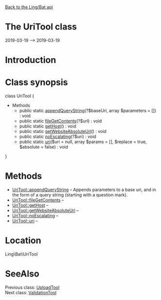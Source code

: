 [Back to the Ling/Bat api](https://github.com/lingtalfi/Bat/blob/master/doc/api/Ling/Bat.md)



The UriTool class
================
2019-03-19 --> 2019-03-19






Introduction
============





Class synopsis
==============


class <span class="pl-k">UriTool</span>  {

- Methods
    - public static [appendQueryString](https://github.com/lingtalfi/Bat/blob/master/doc/api/Ling/Bat/UriTool/appendQueryString.md)(?$baseUri, array $parameters = []) : void
    - public static [fileGetContents](https://github.com/lingtalfi/Bat/blob/master/doc/api/Ling/Bat/UriTool/fileGetContents.md)(?$url) : void
    - public static [getHost](https://github.com/lingtalfi/Bat/blob/master/doc/api/Ling/Bat/UriTool/getHost.md)() : void
    - public static [getWebsiteAbsoluteUrl](https://github.com/lingtalfi/Bat/blob/master/doc/api/Ling/Bat/UriTool/getWebsiteAbsoluteUrl.md)() : void
    - public static [noEscalating](https://github.com/lingtalfi/Bat/blob/master/doc/api/Ling/Bat/UriTool/noEscalating.md)(?$uri) : void
    - public static [uri](https://github.com/lingtalfi/Bat/blob/master/doc/api/Ling/Bat/UriTool/uri.md)($uri = null, array $params = [], $replace = true, $absolute = false) : void

}






Methods
==============

- [UriTool::appendQueryString](https://github.com/lingtalfi/Bat/blob/master/doc/api/Ling/Bat/UriTool/appendQueryString.md) &ndash; Appends parameters to a base uri, and in the form of a query string (starting with a question mark).
- [UriTool::fileGetContents](https://github.com/lingtalfi/Bat/blob/master/doc/api/Ling/Bat/UriTool/fileGetContents.md) &ndash; 
- [UriTool::getHost](https://github.com/lingtalfi/Bat/blob/master/doc/api/Ling/Bat/UriTool/getHost.md) &ndash; 
- [UriTool::getWebsiteAbsoluteUrl](https://github.com/lingtalfi/Bat/blob/master/doc/api/Ling/Bat/UriTool/getWebsiteAbsoluteUrl.md) &ndash; 
- [UriTool::noEscalating](https://github.com/lingtalfi/Bat/blob/master/doc/api/Ling/Bat/UriTool/noEscalating.md) &ndash; 
- [UriTool::uri](https://github.com/lingtalfi/Bat/blob/master/doc/api/Ling/Bat/UriTool/uri.md) &ndash; 





Location
=============
Ling\Bat\UriTool


SeeAlso
==============
Previous class: [UploadTool](https://github.com/lingtalfi/Bat/blob/master/doc/api/Ling/Bat/UploadTool.md)<br>Next class: [ValidationTool](https://github.com/lingtalfi/Bat/blob/master/doc/api/Ling/Bat/ValidationTool.md)<br>
